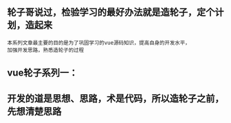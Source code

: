 ## 轮子哥说过，检验学习的最好办法就是造轮子，定个计划，造起来
	本系列文章最主要的目的是为了巩固学习的vue源码知识，提高自身的开发水平，
	加强开发思路，熟悉造轮子的过程
## vue轮子系列一：
	
## 开发的道是思想、思路，术是代码，所以造轮子之前，先想清楚思路